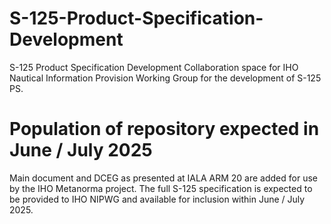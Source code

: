 # S-125-Product-Specification-Development
S-125 Product Specification Development Collaboration space for IHO Nautical Information Provision Working Group for the development of S-125 PS.

# Population of repository expected in June / July 2025

Main document and DCEG as presented at IALA ARM 20 are added for use by the IHO Metanorma project.
The full S-125 specification is expected to be provided to IHO NIPWG and available for inclusion within June / July 2025.
